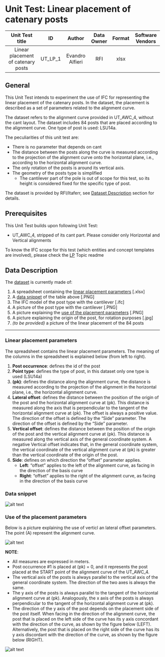 # Unit Test: Linear placement of catenary posts

|       Unit Test title     | ID | Author | Data Owner | Format | Software Vendors |
|:-------------------------:|:--:|:------:| :---------:| :-----:| :---------------:|
|  Linear placement of catenary posts |   UT_LP_1 | Evandro Alfieri | RFI | xlsx |  |


## General
This Unit Test intends to experiment the use of IFC for representing the linear placement of the catenary posts. In the dataset, the placement is described as a set of parameters related to the alignment curve. 

The dataset refers to the alignment curve provided in UT_AWC_4, without the cant layout. The dataset includes 84 posts that are placed according to the alignment curve. One type of post is used: LSU14a. 

The peculiarities of this unit test are:
- There is no parameter that depends on cant
- The distance between the posts along the curve is measured according to the projection of the alignment curve onto the horizontal plane, i.e., according to the horizontal alignment curve.
- The only rotation of the posts is around its vertical axis. 
- The geometry of the posts type is simplified
    - The cantilever part of the pole is out of scope for this test, so its height is considered fixed for the specific type of post.

The dataset is provided by RFI/Itaferr, see [Dataset Description](#data-description) section for details.


## Prerequisites
This Unit Test builds upon following Unit Test:
- UT_AWC_4, stripped of its cant part. Please consider only Horizontal and Vertical alignments

To know the IFC scope for this test (which entities and concept templates are involved), please check the [LP](https://github.com/IFCRail/IFC-Rail-Unit-Test/blob/master/2_Linear%20placement%20(LP)/readme.md) Topic readme

## Data Description

The [dataset](https://github.com/IFCRail/IFC-Rail-Unit-Test/tree/master/2_Linear%20placement%20(LP)/UT_LP_1/Dataset) is currently made of:
1. A spreadsheet containing the [linear placement parameters](#Linear-placement-parameters) [.xlsx]
2. A [data snippet](#data-snippet) of the table above [.PNG]
3. The IFC model of the post type with the cantilever [.ifc]
4. A picture of the post type with the cantilever [.PNG]
5. A picture explaining the [use of the placement parameters](#use-of-the-placement-parameters) [.PNG]
6. A picture explaining the origin of the post, for rotation purposes [.jpg]
7. *(to be provided)* a picture of the linear placement of the 84 posts

---
### Linear placement parameters

The spreadsheet contains the linear placement parameters. The meaning of the columns in the spreadsheet is explained below (from left to right).

1. **Post occurrence**: defines the id of the post
2. **Point type**: defines the type of post, in this dataset only one type is used (LSU14a)
3. **(pk)**: defines the distance along the alignment curve, the distance is measured according to the projection of the alignment in the horizontal plane, i.e., the horizontal alignment curve.
4. **Lateral offset**: defines the distance between the position of the origin of the post and the horizontal alignment curve at (pk). This distance is measured along the axis that is perpendicular to the tangent of the horizontal alignment curve at (pk). The offset is always a positive value. The direction of the offset is defined by the “Side” parameter. The direction of the offset is defined by the “Side” parameter.
5. **Vertical offset**: defines the distance between the position of the origin of the post and the vertical alignment curve at (pk). This distance is measured along the vertical axis of the general coordinate system. A negative Vertical offset indicates that, in the general coordinate system, the vertical coordinate of the vertical alignment curve at (pk) is greater than the vertical coordinate of the origin of the post. 
6. **Side**: defines on which direction the “offset” parameter applies. 
    - **Left**: “offset” applies to the left of the alignment curve, as facing in the direction of the basis curve
    - **Right**: “offset” applies to the right of the alignment curve, as facing in the direction of the basis curve

### Data snippet
![alt text](https://github.com/IFCRail/IFC-Rail-Unit-Test/blob/master/2_Linear%20placement%20(LP)/UT_LP_1/Dataset/UT_LP_1_DataSnippet.PNG)

### Use of the placement parameters
Below is a picture explaining the use of verticl an lateral offset parameters. The point (A) represent the alignment curve.

![alt text](https://github.com/IFCRail/IFC-Rail-Unit-Test/blob/master/2_Linear%20placement%20(LP)/UT_LP_1/Dataset/UT_LP_1_LateralAndVerticalOffset.png)

**NOTE**:
- All measures are expressed in meters. 
- Post occurrence #1 is placed at (pk) = 0, and it represents the post placed at the START point of the alignment curve of the UT_AWC_4. 
- The vertical axis of the posts is always parallel to the vertical axis of the general coordinate system. The direction of the two axes is always the same. 
- The y axis of the posts is always parallel to the tangent of the horizontal alignment curve at (pk). Analogously, the x axis of the posts is always perpendicular to the tangent of the horizontal alignment curve at (pk).
- The direction of the y axis of the post depends on the placement side of the post itself. When facing in the direction of the alignment curve, the post that is placed on the left side of the curve has its y axis concordant with the direction of the curve, as shown by the figure below (LEFT). Alternatively, the post that is placed on the right side of the curve has its y axis discordant with the direction of the curve, as shown by the figure below (RIGHT).

![alt text](https://github.com/IFCRail/IFC-Rail-Unit-Test/blob/master/2_Linear%20placement%20(LP)/UT_LP_1/Dataset/UT_LP_1_PostOriginForRotation.jpg)


